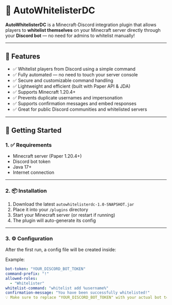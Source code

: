 # 🔐 AutoWhitelisterDC

**AutoWhitelisterDC** is a Minecraft-Discord integration plugin that allows players to **whitelist themselves** on your Minecraft server directly through your **Discord bot** — no need for admins to whitelist manually!

---

## 🎯 Features

- ✅ Whitelist players from Discord using a simple command  
- ✅ Fully automated — no need to touch your server console  
- ✅ Secure and customizable command handling  
- ✅ Lightweight and efficient (built with Paper API & JDA)  
- ✅ Supports Minecraft 1.20.4+  
- ✅ Prevents duplicate usernames and impersonation  
- ✅ Supports confirmation messages and embed responses  
- ✅ Great for public Discord communities and whitelisted servers

---

## 🚀 Getting Started

### 1. ✅ Requirements

- Minecraft server (Paper 1.20.4+)
- Discord bot token
- Java 17+
- Internet connection

---

### 2. 📦 Installation

1. Download the latest `autowhitelisterdc-1.0-SNAPSHOT.jar`
2. Place it into your `/plugins` directory
3. Start your Minecraft server (or restart if running)
4. The plugin will auto-generate its config

---

### 3. ⚙️ Configuration

After the first run, a config file will be created inside:

Example:

```yaml
bot-token: "YOUR_DISCORD_BOT_TOKEN"
command-prefix: "!"
allowed-roles:
  - "Whitelister"
whitelist-command: "whitelist add %username%"
confirmation-message: "You have been successfully whitelisted!"
💡 Make sure to replace "YOUR_DISCORD_BOT_TOKEN" with your actual bot token and adjust roles as needed.
